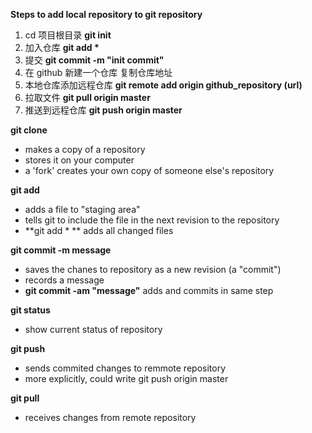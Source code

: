 **Steps to add local repository to git repository**
1. cd 项目根目录
   __git init__
2. 加入仓库
   __git add *__
3. 提交
   __git commit -m "init commit"__
4. 在 github 新建一个仓库  复制仓库地址
5. 本地仓库添加远程仓库
   __git remote add origin github_repository (url)__
6. 拉取文件
   __git pull origin master__
7. 推送到远程仓库
   __git push origin master__
   

**git clone <url>**
- makes a copy of a repository
- stores it on your computer
- a 'fork' creates your own copy of someone else's repository

**git add <filename>**
- adds a file to "staging area"
- tells git to include the file in the next revision to the repository
- **git add \* ** adds all changed files

**git commit -m message**
- saves the chanes to repository as a new revision (a "commit")
- records a message
- **git commit -am "message"** adds and commits in same step

**git status**
- show current status of repository

**git push**
- sends commited changes to remmote repository
- more explicitly, could write git push origin master

**git pull**
- receives changes from remote repository